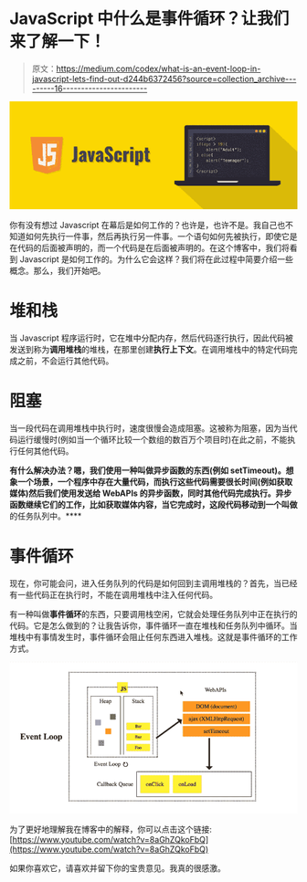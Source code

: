 # JavaScript 中什么是事件循环？让我们来了解一下！

> 原文：<https://medium.com/codex/what-is-an-event-loop-in-javascript-lets-find-out-d244b6372456?source=collection_archive---------16----------------------->

![](img/27cd58112138e792e430b689e45e2f5e.png)

你有没有想过 Javascript 在幕后是如何工作的？也许是，也许不是。我自己也不知道如何先执行一件事，然后再执行另一件事。一个语句如何先被执行，即使它是在代码的后面被声明的，而一个代码是在后面被声明的。在这个博客中，我们将看到 Javascript 是如何工作的。为什么它会这样？我们将在此过程中简要介绍一些概念。那么，我们开始吧。

# 堆和栈

当 Javascript 程序运行时，它在堆中分配内存，然后代码逐行执行，因此代码被发送到称为**调用堆栈**的堆栈，在那里创建**执行上下文**。在调用堆栈中的特定代码完成之前，不会运行其他代码。

# **阻塞**

当一段代码在调用堆栈中执行时，速度很慢会造成阻塞。这被称为阻塞，因为当代码运行缓慢时(例如当一个循环比较一个数组的数百万个项目时)在此之前，不能执行任何其他代码。

**有什么解决办法？嗯，我们使用一种叫做异步函数的东西(例如 setTimeout)。想象一个场景，一个程序中存在大量代码，而执行这些代码需要很长时间(例如获取媒体)然后我们使用发送给 WebAPIs 的异步函数，同时其他代码完成执行。异步函数继续它们的工作，比如获取媒体内容，当它完成时，这段代码移动到一个叫做**的任务队列中。****

# 事件循环

现在，你可能会问，进入任务队列的代码是如何回到主调用堆栈的？首先，当已经有一些代码正在执行时，不能在调用堆栈中注入任何代码。

有一种叫做**事件循环**的东西，只要调用栈空闲，它就会处理任务队列中正在执行的代码。它是怎么做到的？让我告诉你，事件循环一直在堆栈和任务队列中循环。当堆栈中有事情发生时，事件循环会阻止任何东西进入堆栈。这就是事件循环的工作方式。

![](img/2aa439f615e8f8f9fb9bf4db2873d3a4.png)

为了更好地理解我在博客中的解释，你可以点击这个链接:[https://www.youtube.com/watch?v=8aGhZQkoFbQ](https://www.youtube.com/watch?v=8aGhZQkoFbQ)

如果你喜欢它，请喜欢并留下你的宝贵意见。我真的很感激。
